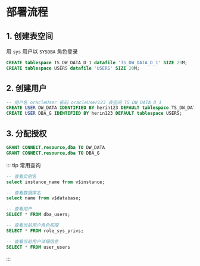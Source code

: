 # 部署流程

## 1. 创建表空间

用 `sys` 用户以 `SYSDBA` 角色登录

``` sql
CREATE tablespace TS_DW_DATA_D_1 datafile 'TS_DW_DATA_D_1' SIZE 20M;
CREATE tablespace USERS datafile 'USERS' SIZE 20M;
```

## 2. 创建用户


``` sql
-- 用户名 oracleUser 密码 oracleUser123 表空间 TS_DW_DATA_D_1
CREATE USER DW_DATA IDENTIFIED BY herin123 DEFAULT tablespace TS_DW_DATA_D_1;
CREATE USER DBA_G IDENTIFIED BY herin123 DEFAULT tablespace USERS;
```


## 3. 分配授权

``` sql
GRANT CONNECT,resource,dba TO DW_DATA
GRANT CONNECT,resource,dba TO DBA_G
```


::: tip 常用查询

``` sql
-- 查看实例名
select instance_name from v$instance;

-- 查看数据库名
select name from v$database;

-- 查看用户
SELECT * FROM dba_users;

-- 查看当前用户角色权限
SELECT * FROM role_sys_privs;

-- 查看当前用户详细信息
SELECT * FROM user_users
```

:::